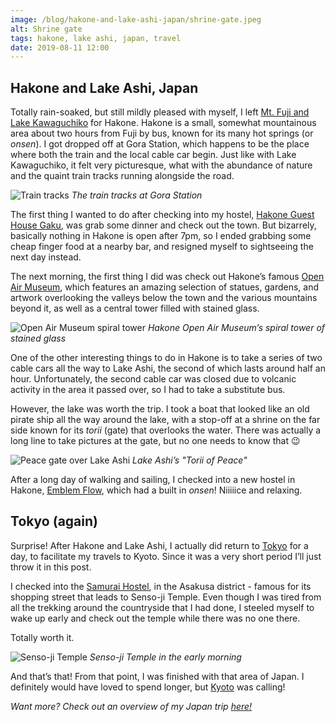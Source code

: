 ```yaml
---
image: /blog/hakone-and-lake-ashi-japan/shrine-gate.jpeg
alt: Shrine gate
tags: hakone, lake ashi, japan, travel
date: 2019-08-11 12:00
---
```


## Hakone and Lake Ashi, Japan

Totally rain-soaked, but still mildly pleased with myself, I left [Mt. Fuji and Lake Kawaguchiko](/post/mt-fuji-and-lake-kawaguchiko-japan) for Hakone. Hakone is a small, somewhat mountainous area about two hours from Fuji by bus, known for its many hot springs (or *onsen*). I got dropped off at Gora Station, which happens to be the place where both the train and the local cable car begin. Just like with Lake Kawaguchiko, it felt very picturesque, what with the abundance of nature and the quaint train tracks running alongside the road. 

![Train tracks](/blog/hakone-and-lake-ashi-japan/train-tracks.jpeg)
*The train tracks at Gora Station*

The first thing I wanted to do after checking into my hostel, [Hakone Guest House Gaku](https://www.hakonegaku.com/), was grab some dinner and check out the town. But bizarrely, basically nothing in Hakone is open after 7pm, so I ended grabbing some cheap finger food at a nearby bar, and resigned myself to sightseeing the next day instead.

The next morning, the first thing I did was check out Hakone’s famous [Open Air Museum](https://www.hakone-oam.or.jp/), which features an amazing selection of statues, gardens, and artwork overlooking the valleys below the town and the various mountains beyond it, as well as a central tower filled with stained glass.

![Open Air Museum spiral tower](/blog/hakone-and-lake-ashi-japan/tower.jpeg)
*Hakone Open Air Museum’s spiral tower of stained glass*

One of the other interesting things to do in Hakone is to take a series of two cable cars all the way to Lake Ashi, the second of which lasts around half an hour. Unfortunately, the second cable car was closed due to volcanic activity in the area it passed over, so I had to take a substitute bus.

However, the lake was worth the trip. I took a boat that looked like an old pirate ship all the way around the lake, with a stop-off at a shrine on the far side known for its *torii* (gate) that overlooks the water. There was actually a long line to take pictures at the gate, but no one needs to know that 😉

![Peace gate over Lake Ashi](/blog/hakone-and-lake-ashi-japan/peace-gate-over-lake.jpeg)
*Lake Ashi’s "Torii of Peace"*

After a long day of walking and sailing, I checked into a new hostel in Hakone, [Emblem Flow](http://emblemflow.com/), which had a built in *onsen*! Niiiiice and relaxing.

## Tokyo (again)

Surprise! After Hakone and Lake Ashi, I actually did return to [Tokyo](/post/tokyo-japan) for a day, to facilitate my travels to Kyoto. Since it was a very short period I’ll just throw it in this post.

I checked into the [Samurai Hostel](https://samurai-hostel.tokyo/ja/), in the Asakusa district - famous for its shopping street that leads to Senso-ji Temple. Even though I was tired from all the trekking around the countryside that I had done, I steeled myself to wake up early and check out the temple while there was no one there.

Totally worth it.

![Senso-ji Temple](/blog/hakone-and-lake-ashi-japan/senso-ji-temple.jpeg)
*Senso-ji Temple in the early morning*

And that’s that! From that point, I was finished with that area of Japan. I definitely would have loved to spend longer, but [Kyoto](/post/kyoto-japan) was calling!

*Want more? Check out an overview of my Japan trip [here!](/post/japan-land-of-the-rising-sun)*
